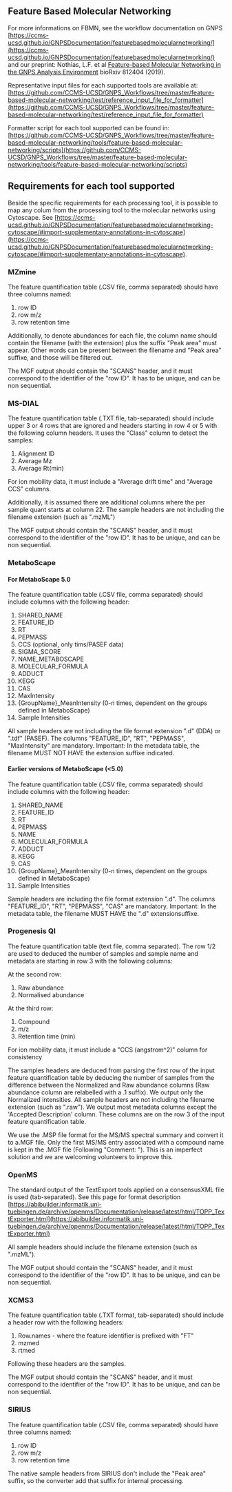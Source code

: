 ## Feature Based Molecular Networking 

For more informations on FBMN, see the workflow documentation on GNPS [https://ccms-ucsd.github.io/GNPSDocumentation/featurebasedmolecularnetworking/](https://ccms-ucsd.github.io/GNPSDocumentation/featurebasedmolecularnetworking/) and our preprint: Nothias, L.F. et al [Feature-based Molecular Networking in the GNPS Analysis Environment](https://www.biorxiv.org/content/10.1101/812404v1) bioRxiv 812404 (2019).

Representative input files for each supported tools are available at:
[https://github.com/CCMS-UCSD/GNPS_Workflows/tree/master/feature-based-molecular-networking/test/reference_input_file_for_formatter](https://github.com/CCMS-UCSD/GNPS_Workflows/tree/master/feature-based-molecular-networking/test/reference_input_file_for_formatter)

Formatter script for each tool supported can be found in:
[https://github.com/CCMS-UCSD/GNPS_Workflows/tree/master/feature-based-molecular-networking/tools/feature-based-molecular-networking/scripts](https://github.com/CCMS-UCSD/GNPS_Workflows/tree/master/feature-based-molecular-networking/tools/feature-based-molecular-networking/scripts)


## Requirements for each tool supported

Beside the specific requirements for each processing tool, it is possible to map any colum from the processing tool to the molecular networks using Cytoscape. See [https://ccms-ucsd.github.io/GNPSDocumentation/featurebasedmolecularnetworking-cytoscape/#import-supplementary-annotations-in-cytoscape](https://ccms-ucsd.github.io/GNPSDocumentation/featurebasedmolecularnetworking-cytoscape/#import-supplementary-annotations-in-cytoscape).

### MZmine

The feature quantification table (.CSV file, comma separated) should have three columns named:

1. row ID
2. row m/z
3. row retention time

Additionally, to denote abundances for each file, the column name should contain the filename (with the extension) plus the suffix "Peak area" must appear. Other words can be present between the filename and "Peak area" suffixe, and those will be filtered out. 

The MGF output should contain the "SCANS" header, and it must correspond to the identifier of the "row ID". It has to be unique, and can be non sequential.

### MS-DIAL

The feature quantification table (.TXT file, tab-separated) should include upper 3 or 4 rows that are ignored and headers starting in row 4 or 5 with the following column headers. It uses the "Class" column to detect the samples:

1. Alignment ID
2. Average Mz
3. Average Rt(min)

For ion mobility data, it must include a "Average drift time" and "Average CCS" columns.

Additionally, it is assumed there are additional columns where the per sample quant starts at column 22. The sample headers are not including the filename extension (such as ".mzML")

The MGF output should contain the "SCANS" header, and it must correspond to the identifier of the "row ID". It has to be unique, and can be non sequential.

### MetaboScape

#### For MetaboScape 5.0

The feature quantification table (.CSV file, comma separated) should include columns with the following header:

1. SHARED_NAME
2. FEATURE_ID
3. RT
4. PEPMASS
5. CCS (optional, only tims/PASEF data)
6. SIGMA_SCORE
7. NAME_METABOSCAPE
8. MOLECULAR_FORMULA
9. ADDUCT
10. KEGG
11. CAS
12. MaxIntensity
13. {GroupName}_MeanIntensity (0-n times, dependent on the groups defined in MetaboScape)
14. Sample Intensities

All sample headers are not including the file format extension ".d" (DDA) or ".tdf" (PASEF). The columns "FEATURE_ID", "RT", "PEPMASS", "MaxIntensity" are mandatory. 
Important: In the metadata table, the filename MUST NOT HAVE the extension suffixe indicated.

#### Earlier versions of MetaboScape (<5.0)

The feature quantification table (.CSV file, comma separated) should include columns with the following header:

1. SHARED_NAME
2. FEATURE_ID
3. RT
4. PEPMASS
5. NAME
6. MOLECULAR_FORMULA
7. ADDUCT
8. KEGG
9. CAS
10. {GroupName}_MeanIntensity (0-n times, dependent on the groups defined in MetaboScape)
11. Sample Intensities

Sample headers are including the file format extension ".d". The columns "FEATURE_ID", "RT", "PEPMASS", "CAS" are mandatory. 
Important: In the metadata table, the filename MUST HAVE the ".d" extensionsuffixe.

### Progenesis QI

The feature quantification table (text file, comma separated). The row 1/2 are used to deduced the number of samples and sample name and metadata are starting in row 3 with the following columns:

At the second row:
1. Raw abundance
2. Normalised abundance

At the third row:
1. Compound
2. m/z
3. Retention time (min)

For ion mobility data, it must include a "CCS (angstrom^2)" column for consistency

The samples headers are deduced from parsing the first row of the input feature quantification table by deducing the number of samples from the difference between the Normalized and Raw abundance columns (Raw abundance column are relabelled with a .1 suffix). We output only the Normalized intensities. All sample headers are not including the filename extension (such as ".raw"). 
We output most metadata columns except the 'Accepted Description' column. These columns are on the row 3 of the input feature quantification table.

We use the .MSP file format for the MS/MS spectral summary and convert it to a.MGF file. Only the first MS/MS entry associated with a compound name is kept in the .MGF file (Following "Comment: "). This is an imperfect solution and we are welcoming volunteers to improve this.

### OpenMS

The standard output of the TextExport tools applied on a consensusXML file is used (tab-separated). See this page for format description [https://abibuilder.informatik.uni-tuebingen.de/archive/openms/Documentation/release/latest/html/TOPP_TextExporter.html](https://abibuilder.informatik.uni-tuebingen.de/archive/openms/Documentation/release/latest/html/TOPP_TextExporter.html)

All sample headers should include the filename extension (such as ".mzML").

The MGF output should contain the "SCANS" header, and it must correspond to the identifier of the "row ID". It has to be unique, and can be non sequential.

### XCMS3

The feature quantification table (.TXT format, tab-separated) should include a header row with the following headers:

1. Row.names - where the feature identifier is prefixed with "FT"
2. mzmed
3. rtmed

Following these headers are the samples. 

The MGF output should contain the "SCANS" header, and it must correspond to the identifier of the "row ID". It has to be unique, and can be non sequential.

### SIRIUS

The feature quantification table (.CSV file, comma separated) should have three columns named:

1. row ID
2. row m/z
3. row retention time

The native sample headers from SIRIUS don't include the "Peak area" suffix, so the converter add that suffix for internal processing.

